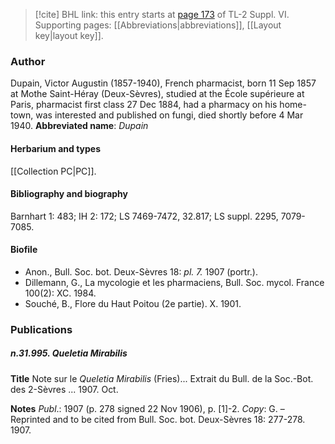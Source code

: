 > [!cite] BHL link: this entry starts at [page 173](https://www.biodiversitylibrary.org/page/33260161) of TL-2 Suppl. VI.
> Supporting pages: [[Abbreviations|abbreviations]], [[Layout key|layout key]].

### Author

Dupain, Victor Augustin (1857-1940), French pharmacist, born 11 Sep 1857 at Mothe Saint-Héray (Deux-Sèvres), studied at the École supérieure at Paris, pharmacist first class 27 Dec 1884, had a pharmacy on his home-town, was interested and published on fungi, died shortly before 4 Mar 1940. 
**Abbreviated name**: *Dupain*

#### Herbarium and types

[[Collection PC|PC]].

#### Bibliography and biography

Barnhart 1: 483; IH 2: 172; LS 7469-7472, 32.817; LS suppl. 2295, 7079-7085.

#### Biofile

- Anon., Bull. Soc. bot. Deux-Sèvres 18: *pl. 7.* 1907 (portr.).
- Dillemann, G., La mycologie et les pharmaciens, Bull. Soc. mycol. France 100(2): XC. 1984.
- Souché, B., Flore du Haut Poitou (2e partie). X. 1901.

### Publications

##### n.31.995. Queletia Mirabilis

**Title**
Note sur le *Queletia Mirabilis* (Fries)... Extrait du Bull. de la Soc.-Bot. des 2-Sèvres ... 1907. Oct.

**Notes**
*Publ*.: 1907 (p. 278 signed 22 Nov 1906), p. \[1\]-2. *Copy*: G. – Reprinted and to be cited from Bull. Soc. bot. Deux-Sèvres 18: 277-278. 1907.

